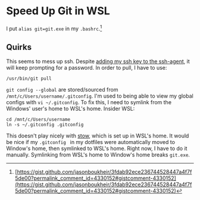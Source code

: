 
# Speed Up Git in WSL

I put `alias git=git.exe` in my `.bashrc`.[^1]

## Quirks
This seems to mess up ssh. Despite [adding my ssh key to the ssh-agent](../git/cache-ssh-key-password.md), it will keep prompting for a password. In order to pull, I have to use:
```
/usr/bin/git pull
```

`git config --global` are stored/sourced from `/mnt/c/Users/username/.gitconfig`. I'm used to being able to view my global configs with `vi ~/.gitconfig`. To fix this, I need to symlink from the Windows' user's home to WSL's home.
Insider WSL:
```
cd /mnt/c/Users/username
ln -s ~/.gitconfig .gitconfig
```

This doesn't play nicely with [stow](../bash/manage-dotfiles-with-stow.md), which is set up in WSL's home. It would be nice if my `.gitconfig ` in my dotfiles were automatically moved to Window's home, then symlinked to WSL's home. Right now, I have to do it manually. Symlinking from WSL's home to Window's home breaks `git.exe`.


[^1]: [https://gist.github.com/jasonboukheir/3fdab92ece236744528447a4f7f5de00?permalink_comment_id=4330152#gistcomment-4330152](https://gist.github.com/jasonboukheir/3fdab92ece236744528447a4f7f5de00?permalink_comment_id=4330152#gistcomment-4330152)